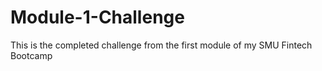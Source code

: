 # Module-1-Challenge
This is the completed challenge from the first module of my SMU Fintech Bootcamp
